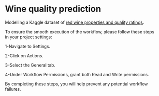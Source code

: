 # Wine quality prediction
Modelling a Kaggle dataset of [red wine properties and quality ratings](https://www.kaggle.com/uciml/red-wine-quality-cortez-et-al-2009). 


To ensure the smooth execution of the workflow, please follow these steps in your project settings:

1-Navigate to Settings.

2-Click on Actions.

3-Select the General tab.

4-Under Workflow Permissions, grant both Read and Write permissions.

By completing these steps, you will help prevent any potential workflow failures.




